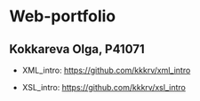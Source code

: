 # Web-portfolio

## Kokkareva Olga, P41071



- XML_intro: https://github.com/kkkrv/xml_intro

- XSL_intro: https://github.com/kkkrv/xsl_intro
